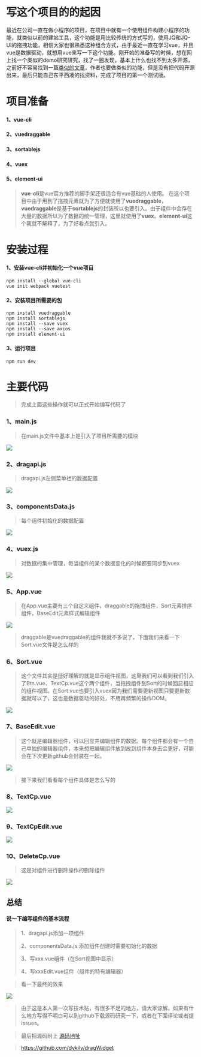 # 写这个项目的的起因
最近在公司一直在做小程序的项目，在项目中就有一个使用组件构建小程序的功能，就类似以前的建站工具，这个功能是用比较传统的方式写的，使用JQ和JQ-UI的拖拽功能，相信大家也很熟悉这种组合方式，由于最近一直在学习vue，并且vue是数据驱动，就想用vue来写一下这个功能。刚开始的准备写的时候，想在网上找一个类似的demo研究研究，找了一圈发现，基本上什么也找不到太多开源，之前好不容易找到一篇[类似的文章](https://juejin.im/post/5a711724518825733201ebb1)，作者也要做类似的功能，但是没有把代码开源出来，最后只能自己东平西凑的找资料，完成了项目的第一个测试版。
# 项目准备
#### 1、vue-cli
#### 2、vuedraggable
#### 3、sortablejs
#### 4、vuex
#### 5、element-ui
> **vue-cli**是vue官方推荐的脚手架还很适合有vue基础的人使用。
在这个项目中由于用到了拖拽元素就为了方便就使用了**vuedraggable**，**vuedraggable**是基于**sortablejs**的封装所以也要引入。由于组件中会存在大量的数据所以为了数据的统一管理，这里就使用了**vuex**。**element-ui**这个我就不解释了，为了好看点就引入。

# 安装过程
#### 1、安装vue-cli并初始化一个vue项目
 ```
npm install --global vue-cli
vue init webpack vuetest
 ```
#### 2、安装项目所需要的包
 ```
npm install vuedraggable
npm install sortablejs
npm install --save vuex
npm install --save axios
npm install element-ui
 ```
 #### 3、运行项目
```
npm run dev
```
# 主要代码
> 完成上面这些操作就可以正式开始编写代码了

### 1、main.js
> 在main.js文件中基本上是引入了项目所需要的模块

![](https://user-gold-cdn.xitu.io/2018/3/22/1624e5fc2f4690b8?w=817&h=559&f=png&s=73907)
### 2、dragapi.js
> dragapi.js左侧菜单栏的数据配置

![](https://user-gold-cdn.xitu.io/2018/3/23/1624e7363e3be7e5?w=804&h=900&f=png&s=61979)
### 3、componentsData.js
> 每个组件初始化的数据配置

![](https://user-gold-cdn.xitu.io/2018/3/23/1624e753691402db?w=812&h=780&f=png&s=57703)
### 4、vuex.js
> 对数据的集中管理，每当组件的某个数据变化的时候都要同步到vuex

![](https://user-gold-cdn.xitu.io/2018/3/23/1624e891a2a12899?w=806&h=867&f=png&s=96203)
### 5、App.vue
> 在App.vue主要有三个自定义组件，draggable的拖拽组件，Sort元素排序组件，BaseEdit元素样式编辑组件

![](https://user-gold-cdn.xitu.io/2018/3/22/1624e65b4e1dbd2d?w=783&h=938&f=png&s=121545)
> draggable是vuedraggable的组件我就不多说了，下面我们来看一下Sort.vue文件是怎么样的

### 6、Sort.vue
> 这个文件其实是挺好理解的就是显示组件视图，这里我们可以看到我们引入了Btn.vue、TextCp.vue这个两个组件，当拖拽组件到Sort的时候回显相应的组件视图。在Sort.vue也要引入vuex因为我们需要更新视图只要更新数据就可以了，这也是数据驱动的好处，不用再频繁的操作DOM。

![](https://user-gold-cdn.xitu.io/2018/3/22/1624e6ab9c7edb71?w=808&h=554&f=png&s=75263)

### 7、BaseEdit.vue
> 这个就是编辑器组件，可以回显并编辑组件的数据。每个组件都会有一个自己单独的编辑器组件，本来想把编辑组件放到放到组件本身去会更好，可能会在下次更新github会封装在一起。

![](https://user-gold-cdn.xitu.io/2018/3/23/1624e7ee3384e53e?w=958&h=705&f=png&s=105984)
> 接下来我们看看每个组件具体是怎么写的

### 8、TextCp.vue

![](https://user-gold-cdn.xitu.io/2018/3/23/1624e8c3bd89430e?w=817&h=667&f=png&s=64201)
### 9、TextCpEdit.vue

![](https://user-gold-cdn.xitu.io/2018/3/23/1624e8cab91bf76a?w=931&h=928&f=png&s=125874)

### 10、DeleteCp.vue
> 这是对组件进行删除操作的删除组件

![](https://user-gold-cdn.xitu.io/2018/3/23/1624e8f5dd5ccb7d?w=973&h=532&f=png&s=75392)
## 总结

#### 说一下编写组件的基本流程
> 1、dragapi.js添加一项组件
>
> 2、componentsData.js 添加组件创建时需要初始化的数据
>
> 3、写xxx.vue组件（在Sort视图中显示）
>
> 4、写xxxEdit.vue组件（组件的特有编辑器）

> 看一下最终的效果

![](https://user-gold-cdn.xitu.io/2018/3/23/1624eabd6e481981?w=1226&h=807&f=gif&s=1908462)

> 由于这是本人第一次写技术贴，有很多不足的地方，请大家谅解。如果有什么地方写得不明白可以到github下载源码研究一下，或者在下面评论或者提issues。

> 最后把源码附上 [源码地址](https://github.com/dykily/dragWidget)

> https://github.com/dykily/dragWidget

